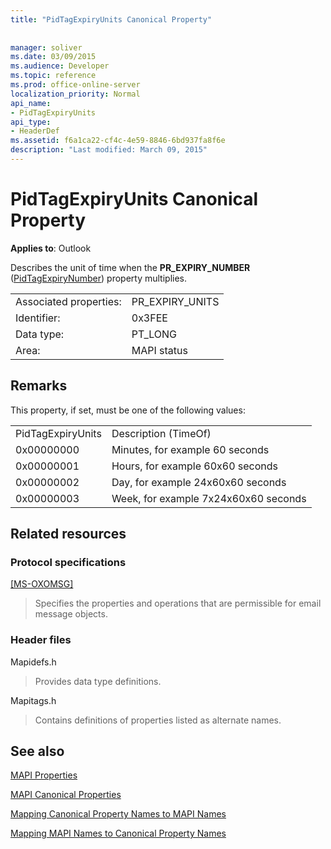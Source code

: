 ```yaml
---
title: "PidTagExpiryUnits Canonical Property"
 
 
manager: soliver
ms.date: 03/09/2015
ms.audience: Developer
ms.topic: reference
ms.prod: office-online-server
localization_priority: Normal
api_name:
- PidTagExpiryUnits
api_type:
- HeaderDef
ms.assetid: f6a1ca22-cf4c-4e59-8846-6bd937fa8f6e
description: "Last modified: March 09, 2015"
---
```


# PidTagExpiryUnits Canonical Property

  
  
**Applies to**: Outlook 
  
Describes the unit of time when the **PR_EXPIRY_NUMBER** ([PidTagExpiryNumber](pidtagexpirynumber-canonical-property.md)) property multiplies.
  
|||
|:-----|:-----|
|Associated properties:  <br/> |PR_EXPIRY_UNITS  <br/> |
|Identifier:  <br/> |0x3FEE  <br/> |
|Data type:  <br/> |PT_LONG  <br/> |
|Area:  <br/> |MAPI status  <br/> |
   
## Remarks

This property, if set, must be one of the following values:
  
|||
|:-----|:-----|
|PidTagExpiryUnits  <br/> |Description (TimeOf)  <br/> |
|0x00000000  <br/> |Minutes, for example 60 seconds  <br/> |
|0x00000001  <br/> |Hours, for example 60x60 seconds  <br/> |
|0x00000002  <br/> |Day, for example 24x60x60 seconds  <br/> |
|0x00000003  <br/> |Week, for example 7x24x60x60 seconds  <br/> |
   
## Related resources

### Protocol specifications

[[MS-OXOMSG]](http://msdn.microsoft.com/library/daa9120f-f325-4afb-a738-28f91049ab3c%28Office.15%29.aspx)
  
> Specifies the properties and operations that are permissible for email message objects.
    
### Header files

Mapidefs.h
  
> Provides data type definitions.
    
Mapitags.h
  
> Contains definitions of properties listed as alternate names.
    
## See also



[MAPI Properties](mapi-properties.md)
  
[MAPI Canonical Properties](mapi-canonical-properties.md)
  
[Mapping Canonical Property Names to MAPI Names](mapping-canonical-property-names-to-mapi-names.md)
  
[Mapping MAPI Names to Canonical Property Names](mapping-mapi-names-to-canonical-property-names.md)

